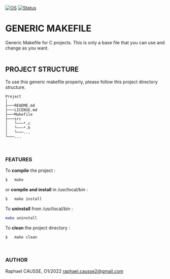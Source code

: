 [![OS](https://img.shields.io/badge/os-linux-blue.svg)](https://shields.io/)
[![Status](https://img.shields.io/badge/status-completed-success.svg)](https://shields.io/)

# GENERIC MAKEFILE

Generic Makefile for C projects. 
This is only a base file that you can use and change as you want.
<br><br>

## PROJECT STRUCTURE

To use this generic makefile properly, please follow this project directory structure.
```
Project
│
├───README.md
├───LICENSE.md
├───Makefile
├───src
│   └───*.c
│   └───*.h
│   └───...
└───...
```
<br>

### FEATURES

To **compile** the project :
```bash
$   make
```
or **compile and install** in /usr/local/bin :
```bash
$   make install
```
To **uninstall** from /usr/local/bin :
```bash
make uninstall
```
To **clean** the project directory :
```bash
$   make clean
```
<br>

### AUTHOR

Raphael CAUSSE, O1/2022
raphael.causse2@gmail.com